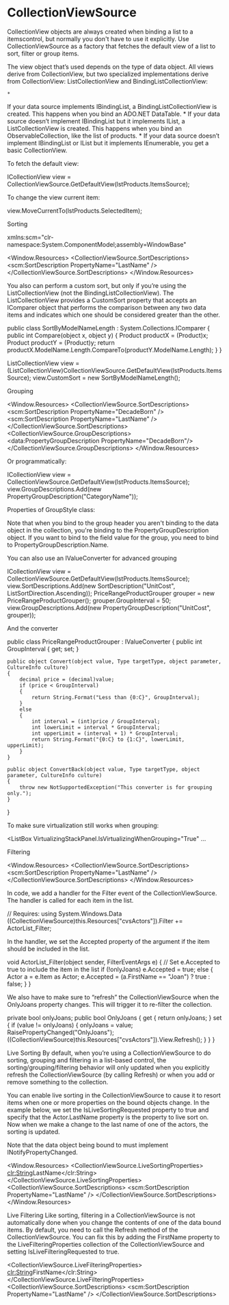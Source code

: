 # CollectionViewSource

CollectionView objects are always created when binding a list to a itemscontrol, but normally you don't have to use it explicitly. Use CollectionViewSource as a factory that fetches the default view of a list to sort, filter or group items.

The view object that’s used depends on the type of data object. All views derive from CollectionView, but two specialized implementations derive from CollectionView: ListCollectionView and BindingListCollectionView:

	* 
If your data source implements IBindingList, a BindingListCollectionView is created. This happens when you bind an ADO.NET DataTable.
	* 
If your data source doesn’t implement IBindingList but it implements IList, a ListCollectionView is created. This happens when you bind an ObservableCollection, like the list of products.
	* 
If your data source doesn’t implement IBindingList or IList but it implements IEnumerable, you get a basic CollectionView.




To fetch the default view:


ICollectionView view = CollectionViewSource.GetDefaultView(lstProducts.ItemsSource);

To change the view current item:


view.MoveCurrentTo(lstProducts.SelectedItem);

Sorting


xmlns:scm="clr-namespace:System.ComponentModel;assembly=WindowBase"

<Window.Resources>
    <CollectionViewSource x:Key="cvsActors" Source="{Binding ActorList}" >
        <CollectionViewSource.SortDescriptions>
            <scm:SortDescription PropertyName="LastName" />
        </CollectionViewSource.SortDescriptions>
    </CollectionViewSource>
</Window.Resources>


<StackPanel>
    <ListBox Name="lbActors" Margin="15" Width="200" Height="190"
            ItemsSource="{Binding Source={StaticResource cvsActors}}"/>
</StackPanel>

You also can perform a custom sort, but only if you’re using the ListCollectionView (not the BindingListCollectionView). The ListCollectionView provides a CustomSort property that accepts an IComparer object that performs the comparison between any two data items and indicates which one should be considered greater than the other.


public class SortByModelNameLength : System.Collections.IComparer
{
    public int Compare(object x, object y)
    {
        Product productX = (Product)x;
        Product productY = (Product)y;
        return productX.ModelName.Length.CompareTo(productY.ModelName.Length);
    }
}

ListCollectionView view = (ListCollectionView)CollectionViewSource.GetDefaultView(lstProducts.ItemsSource);
view.CustomSort = new SortByModelNameLength();

Grouping


<Window.Resources>
    <CollectionViewSource x:Key="cvsActors" Source="{Binding ActorList}" >
        <CollectionViewSource.SortDescriptions>
            <scm:SortDescription PropertyName="DecadeBorn" />
            <scm:SortDescription PropertyName="LastName" />
        </CollectionViewSource.SortDescriptions>
        <CollectionViewSource.GroupDescriptions>
            <data:PropertyGroupDescription  PropertyName="DecadeBorn"/>
        </CollectionViewSource.GroupDescriptions>
    </CollectionViewSource>
</Window.Resources>


<StackPanel>
    <ListBox Name="lbActors" Margin="15" Width="200" Height="240"
            ItemsSource="{Binding Source={StaticResource cvsActors}}">
        <ListBox.GroupStyle>
            <GroupStyle>
                <GroupStyle.ContainerStyle>
                    <Style TargetType="{x:Type GroupItem}">
                        <Setter Property="Template">
                            <Setter.Value>
                                <ControlTemplate>
                                    <Expander Header="{Binding Name}" IsExpanded="True">
                                        <ItemsPresenter />
                                    </Expander>
                                </ControlTemplate>
                            </Setter.Value>
                        </Setter>
                    </Style>
                </GroupStyle.ContainerStyle>
            </GroupStyle>
        </ListBox.GroupStyle>
    </ListBox>
</StackPanel>

Or programmatically:


ICollectionView view = CollectionViewSource.GetDefaultView(lstProducts.ItemsSource);
view.GroupDescriptions.Add(new PropertyGroupDescription("CategoryName"));

Properties of GroupStyle class:



Note that when you bind to the group header you aren't binding to the data object in the collection, you're binding to the PropertyGroupDescription object. If you want to bind to the field value for the group, you need to bind to PropertyGroupDescription.Name.

You can also use an IValueConverter for advanced grouping


ICollectionView view = CollectionViewSource.GetDefaultView(lstProducts.ItemsSource);
view.SortDescriptions.Add(new SortDescription("UnitCost", ListSortDirection.Ascending));
PriceRangeProductGrouper grouper = new PriceRangeProductGrouper();
grouper.GroupInterval = 50;
view.GroupDescriptions.Add(new PropertyGroupDescription("UnitCost", grouper));

And the converter


public class PriceRangeProductGrouper : IValueConverter
{
    public int GroupInterval
    {
        get;
        set;
    }

    public object Convert(object value, Type targetType, object parameter, CultureInfo culture)
    {
        decimal price = (decimal)value;
        if (price < GroupInterval)
        {
            return String.Format("Less than {0:C}", GroupInterval);
        }
        else
        {
            int interval = (int)price / GroupInterval;
            int lowerLimit = interval * GroupInterval;
            int upperLimit = (interval + 1) * GroupInterval;               
            return String.Format("{0:C} to {1:C}", lowerLimit, upperLimit);
        }           
    }

    public object ConvertBack(object value, Type targetType, object parameter, CultureInfo culture)
    {
        throw new NotSupportedException("This converter is for grouping only.");
    }
}

To make sure virtualization still works when grouping:


<ListBox VirtualizingStackPanel.IsVirtualizingWhenGrouping="True" ...

Filtering


<Window.Resources>
    <CollectionViewSource x:Key="cvsActors" Source="{Binding ActorList}" >
        <CollectionViewSource.SortDescriptions>
            <scm:SortDescription PropertyName="LastName" />
        </CollectionViewSource.SortDescriptions>
    </CollectionViewSource>
</Window.Resources>


<StackPanel>
    <ListBox Name="lbActors" Margin="15" Width="200" Height="200"
            ItemsSource="{Binding Source={StaticResource cvsActors}}"/>
    <CheckBox Content="Only Joans" IsChecked="{Binding OnlyJoans}"
              Margin="15"/>
</StackPanel>

In code, we add a handler for the Filter event of the CollectionViewSource. The handler is called for each item in the list.


// Requires: using System.Windows.Data
((CollectionViewSource)this.Resources["cvsActors"]).Filter += ActorList_Filter;

In the handler, we set the Accepted property of the argument if the item should be included in the list.


void ActorList_Filter(object sender, FilterEventArgs e)
{
  // Set e.Accepted to true to include the item in the list
  if (!onlyJoans)
      e.Accepted = true;
  else
  {
      Actor a = e.Item as Actor;
      e.Accepted = (a.FirstName == "Joan") ? true : false;
  }
}

We also have to make sure to “refresh” the CollectionViewSource when the OnlyJoans property changes. This will trigger it to re-filter the collection.


private bool onlyJoans;
public bool OnlyJoans
{
  get { return onlyJoans; }
  set
  {
      if (value != onlyJoans)
      {
          onlyJoans = value;
          RaisePropertyChanged("OnlyJoans");
          ((CollectionViewSource)this.Resources["cvsActors"]).View.Refresh();
      }
  }
}


Live Sorting
By default, when you’re using a CollectionViewSource to do sorting, grouping and filtering in a list-based control, the sorting/grouping/filtering behavior will only updated when you explicitly refresh the CollectionViewSource (by calling Refresh) or when you add or remove something to the collection.

You can enable live sorting in the CollectionViewSource to cause it to resort items when one or more properties on the bound objects change. In the example below, we set the IsLiveSortingRequested property to true and specify that the Actor.LastName property is the property to live sort on. Now when we make a change to the last name of one of the actors, the sorting is updated.

Note that the data object being bound to must implement INotifyPropertyChanged.


<Window.Resources>
    <CollectionViewSource x:Key="cvsActors" Source="{Binding ActorList}"
                          IsLiveSortingRequested="True">
        <CollectionViewSource.LiveSortingProperties>
            <clr:String>LastName</clr:String>
        </CollectionViewSource.LiveSortingProperties>
        <CollectionViewSource.SortDescriptions>
            <scm:SortDescription PropertyName="LastName" />
        </CollectionViewSource.SortDescriptions>
    </CollectionViewSource>
</Window.Resources>


Live Filtering
Like sorting, filtering in a CollectionViewSource is not automatically done when you change the contents of one of the data bound items. By default, you need to call the Refresh method of the CollectionViewSource. You can fix this by adding the FirstName property to the LiveFilteringProperties collection of the CollectionViewSource and setting IsLiveFilteringRequested to true.


<CollectionViewSource x:Key="cvsActors" Source="{Binding ActorList}"
                      IsLiveFilteringRequested="True">
    <CollectionViewSource.LiveFilteringProperties>
        <clr:String>FirstName</clr:String>
    </CollectionViewSource.LiveFilteringProperties>
    <CollectionViewSource.SortDescriptions>
        <scm:SortDescription PropertyName="LastName" />
    </CollectionViewSource.SortDescriptions>
</CollectionViewSource>


<!--stackedit_data:
eyJoaXN0b3J5IjpbLTE2Njg1MDI3MTRdfQ==
-->